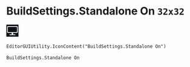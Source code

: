# BuildSettings.Standalone On `32x32`
<img src="/img/BuildSettings.Standalone%20On.png" width=32 height=32>

``` CSharp
EditorGUIUtility.IconContent("BuildSettings.Standalone On")
```
```
BuildSettings.Standalone On
```
